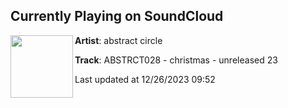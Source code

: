 ## Currently Playing on SoundCloud

[<img align="left" width="100" src="https://i1.sndcdn.com/artworks-v1pgd43dWTTYzDSO-LM8jYw-t500x500.jpg">](https://soundcloud.com/abstractcircle/23unrlsddgmxtake3)

**Artist**: abstract circle 

**Track**: ABSTRCT028 - christmas - unreleased 23

Last updated at 12/26/2023 09:52
